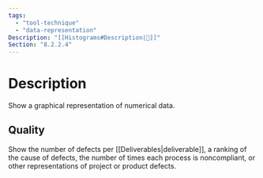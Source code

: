 ```yaml
---
tags:
  - "tool-technique"
  - "data-representation"
Description: "[[Histograms#Description|📝]]"
Section: "8.2.2.4"
---
```

# Description
Show a graphical representation of numerical data.
## Quality
Show the number of defects per [[Deliverables|deliverable]], a ranking of the cause of defects, the number of times each process is noncompliant, or other representations of project or product defects.